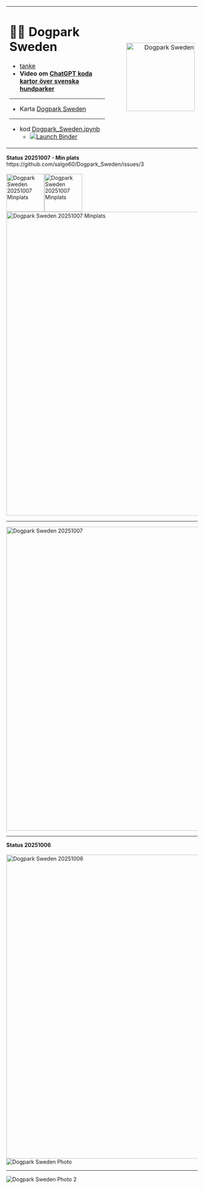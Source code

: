 <table border=0>
<tr>
<td>

# 🐕‍🦺 Dogpark Sweden

* [tanke](https://community.dataportal.se/topic/1060/gemensam-specifikation-f%C3%B6r-hundrastg%C3%A5rd-hj%C3%A4lp-oss-f%C3%B6rb%C3%A4ttra)  
* **Video om [ChatGPT koda kartor över svenska hundparker](https://youtu.be/nvor41L9jHc)**
----
* Karta [Dogpark Sweden](https://raw.githack.com/salgo60/Dogpark_Sweden/main/notebook/hundparker_folium_snygg.html)

---
* kod [Dogpark_Sweden.ipynb](https://github.com/salgo60/Dogpark_Sweden/blob/main/notebook/Dogpark_Sweden.ipynb)
   * [![Launch Binder](https://mybinder.org/badge_logo.svg)](https://mybinder.org/v2/gh/salgo60/Dogpark_Sweden/main?labpath=notebook/Dogpark_Sweden.ipynb) 

</td>
<td align="right" width="220">

<img src="ChatGPTImage_dogparkSweden1.png" alt="Dogpark Sweden" width="180">

</td>
</tr>
</table>
<b>Status 20251007 - Min plats</b> https://github.com/salgo60/Dogpark_Sweden/issues/3 <br /><br />
<img src="Minplats2.jpg" alt="Dogpark Sweden 20251007 Minplats" width="100" height="100"><img src="Minplats.jpg" alt="Dogpark Sweden 20251007 Minplats" width="100" height="100" >
<img src="Minplats3.jpg" alt="Dogpark Sweden 20251007 Minplats" width="800" height="800">

----
<img src="Dog%20park%20Sweden%2020251007.jpg" alt="Dogpark Sweden 20251007" width="800" height="800">

---
<b>Status 20251006</b><br /><br />
<img src="DogparkSweden.jpg" alt="Dogpark Sweden 20251006" width="800" height="800">
<img src="DogParkSwedenPhoto.png" alt="Dogpark Sweden Photo">

----
<img src="DogparkSweden_2.jpg" alt="Dogpark Sweden Photo 2">




